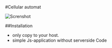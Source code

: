 #Cellular automat

![Screnshot](screenshot.jpg)

##Installation
- only copy to your host.
- simple Js-application without serverside Code
